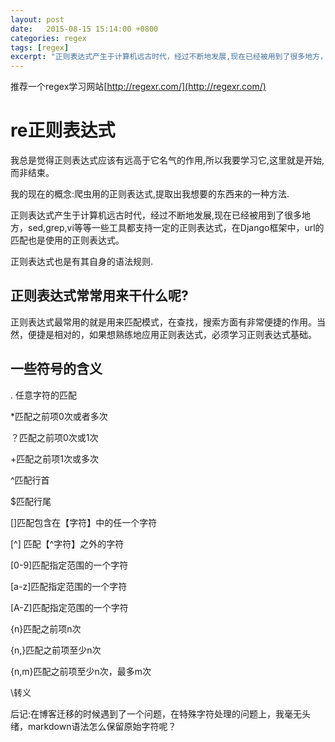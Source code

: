 ```yaml
---
layout: post
date:   2015-08-15 15:14:00 +0800
categories: regex
tags: [regex]
excerpt: "正则表达式产生于计算机远古时代，经过不断地发展,现在已经被用到了很多地方，sed,grep,vi等等一些工具都支持一定的正则表达式，在Django框架中，url的匹配也是使用的正则表达式。"
---
```


推荐一个regex学习网站[http://regexr.com/](http://regexr.com/)

# re正则表达式

我总是觉得正则表达式应该有远高于它名气的作用,所以我要学习它,这里就是开始,而非结束。

我的现在的概念:爬虫用的正则表达式,提取出我想要的东西来的一种方法.

正则表达式产生于计算机远古时代，经过不断地发展,现在已经被用到了很多地方，sed,grep,vi等等一些工具都支持一定的正则表达式，在Django框架中，url的匹配也是使用的正则表达式。

正则表达式也是有其自身的语法规则.

## 正则表达式常常用来干什么呢?
正则表达式最常用的就是用来匹配模式，在查找，搜索方面有非常便捷的作用。当然，便捷是相对的，如果想熟练地应用正则表达式，必须学习正则表达式基础。

##  一些符号的含义
. 任意字符的匹配

*匹配之前项0次或者多次

？匹配之前项0次或1次

+匹配之前项1次或多次

^匹配行首

$匹配行尾

[]匹配包含在【字符】中的任一个字符

[^] 匹配【^字符】之外的字符

[0-9]匹配指定范围的一个字符

[a-z]匹配指定范围的一个字符

[A-Z]匹配指定范围的一个字符

{n}匹配之前项n次

{n,}匹配之前项至少n次

{n,m}匹配之前项至少n次，最多m次

\转义


后记:在博客迁移的时候遇到了一个问题，在特殊字符处理的问题上，我毫无头绪，markdown语法怎么保留原始字符呢？
